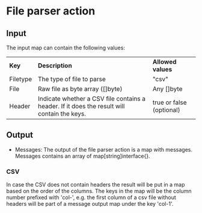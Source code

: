 # File parser action

## Input
The input map can contain the following values:


<table>
    <tr>
        <td><b>Key</b></td>
        <td><b>Description</b></td>
        <td><b>Allowed values</b></td>
    </tr>
    <tr>
        <td>Filetype</td>
        <td>The type of file to parse</td>
        <td>"csv"</td>
    </tr>
    <tr>
		<td>File</td>
		<td>Raw file as byte array ([]byte)</td>
		<td>Any []byte</td>
	</tr>
	<tr>
		<td>Header</td>
		<td>Indicate whether a CSV file contains a header. If it does the result will contain the keys.</td>
		<td>true or false (optional)</td>
	</tr>   
</table>

## Output

* Messages:
The output of the file parser action is a map with messages. 
Messages contains an array of map[string]interface{}.

### CSV

In case the CSV does not contain headers the result will be put in a map based on the order of the columns. The keys in the map 
will be the column number prefixed with 'col-', e.g. the first column of a csv file without headers will be part of a message output map under the key 'col-1'.  